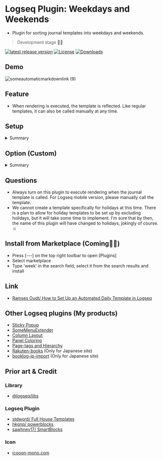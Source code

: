# Logseq Plugin: Weekdays and Weekends

- Plugin for sorting journal templates into weekdays and weekends.

> Development stage 👷🚧

[![latest release version](https://img.shields.io/github/v/release/YU000jp/logseq-plugin-weekdays-and-weekends)](https://github.com/YU000jp/logseq-plugin-weekdays-and-weekends/releases)
[![License](https://img.shields.io/github/license/YU000jp/logseq-plugin-weekdays-and-weekends?color=blue)](https://github.com/YU000jp/logseq-plugin-weekdays-and-weekends/LICENSE)
[![Downloads](https://img.shields.io/github/downloads/YU000jp/logseq-plugin-weekdays-and-weekends/total.svg)](https://github.com/YU000jp/logseq-plugin-weekdays-and-weekends/releases)

## Demo

![someautomaticmarkdownlink (9)](https://user-images.githubusercontent.com/111847207/233831285-ee263e62-31e4-4d89-8403-7b6e8ae57dc3.gif)

## Feature

- When rendering is executed, the template is reflected. Like regular templates, it can also be called manually at any time.

## Setup

<details><summary>Summary</summary>

1. Edit config.edn and replace (Press [---] on the top right toolbar to open [Settings])

```
 :default-templates
{:journals "Journal"}
```

![image](https://user-images.githubusercontent.com/111847207/233831919-33624f5f-2012-4df7-ab1d-d5f4e0f3cd1a.png)

2. Build templates
  
- Open templates page or any. Execute a slash command. `Create sample for weekdays renderer`
  
![image](https://user-images.githubusercontent.com/111847207/233832456-2faba8a4-fede-4caf-8af8-439ff4684ced.png)

3. Edit Template A and B

- Contents of both Template A and Template B is free spaces and open to interpretation by you. By right-clicking on the bullet, a context menu will appear, allowing you to select the color and font size.

</details>

## Option (Custom)

<details><summary>Summary</summary>
 
1. Open the page that was built. Click on the area to the right of the label to edit the renderer.
 
   1. Specify days of week in 3 letters like "Sun" and separate them with an "&".
   1. It is possible to replicate renderers, not limited to TemplateA and TemplateB. And manually change the names of TemplateA and TemplateB as they are just names of the templates.
 
 ![someautomaticmarkdownlink (12)](https://user-images.githubusercontent.com/111847207/233835850-e9cebb43-fc8a-4a9e-a13d-5a32dd06f38f.gif)
 
 </details>

## Questions

- Always turn on this plugin to execute rendering when the journal template is called. For Logseq mobile version, please manually call the template.
- We cannot create a template specifically for holidays at this time. There is a plan to allow for holiday templates to be set up by excluding holidays, but it will take some time to implement. I'm sure that by then, the name of this plugin will have changed to holidays, jokingly of course.☺️

## Install from Marketplace (Coming👷🚧)

- Press [---] on the top right toolbar to open [Plugins]
- Select marketplace
- Type 'week' in the search field, select it from the search results and install

## Link

 - [Ramses Oudt/ How to Set Up an Automated Daily Template in Logseq](https://thinkstack.club/how-to-set-up-an-automated-daily-template-in-logseq/)

## Other Logseq plugins (My products)

- [Sticky Popup](https://github.com/YU000jp/logseq-plugin-sticky-popup)
- [SomeMenuExtender](https://github.com/YU000jp/logseq-plugin-some-menu-extender)
- [Column Layout](https://github.com/YU000jp/Logseq-column-Layout)
- [Panel Coloring](https://github.com/YU000jp/logseq-plugin-panel-coloring)
- [Page-tags and Hierarchy](https://github.com/YU000jp/logseq-page-tags-and-hierarchy)
- [Rakuten-books](https://github.com/YU000jp/logseq-plugin-rakuten-books) (Only for Japanese site)
- [booklog-jp-import](https://github.com/YU000jp/logseq-plugin-booklog-jp-import) (Only for Japanese site)

## Prior art & Credit

### Library

- [@logseq/libs](https://logseq.github.io/plugins/)

### Logseq Plugin

- [stdword/ Full House Templates](https://github.com/stdword/logseq13-full-house-plugin)
- [hkgnp/ powerblocks](https://github.com/hkgnp/logseq-powerblocks-plugin)
- [sawhney17/ SmartBlocks](https://github.com/sawhney17/logseq-smartblocks)

### Icon

- [icooon-mono.com](https://icooon-mono.com/)
